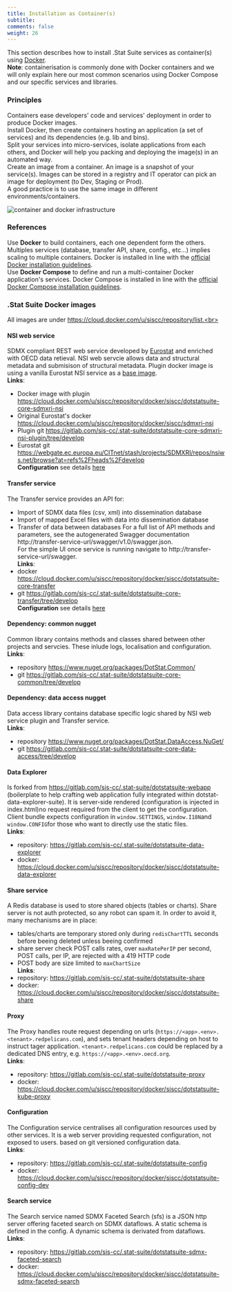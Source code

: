 ```yaml
---
title: Installation as Container(s)
subtitle: 
comments: false
weight: 26
---
```


This section describes how to install .Stat Suite services as container(s) using [Docker](https://www.docker.com/).<br>
**Note**: containerisation is commonly done with Docker containers and we will only explain here our most common scenarios using Docker Compose and our specific services and libraries.

### Principles

Containers ease developers' code and services' deployment in order to produce Docker images.<br>
Install Docker, then create containers hosting an application (a set of services) and its dependencies (e.g. lib and bins).<br>
Split your services into micro-services, isolate applications from each others, and Docker will help you packing and deploying the image(s) in an automated way.<br>
Create an image from a container. An image is a snapshot of your service(s). Images can be stored in a registry and IT operator can pick an image for deployment (to Dev, Staging or Prod).<br>
A good practice is to use the same image in different environments/containers.<br>

![container and docker infrastructure](/images/container-docker-infrastructure.png)

### References

Use **Docker** to build containers, each one dependent form the others. Multiples services (database, transfer API, share, config., etc...) implies scaling to multiple containers. Docker is installed in line with the [official Docker installation guidelines](https://docs.docker.com/install/overview/).<br>
Use **Docker Compose** to define and run a multi-container Docker application's services. Docker Compose is installed in line with the [official Docker Compose installation guidelines](https://docs.docker.com/compose/install/).<br>

### .Stat Suite Docker images

All images are under https://cloud.docker.com/u/siscc/repository/list.<br>

#### NSI web service
SDMX compliant REST web service developed by [Eurostat](https://webgate.ec.europa.eu/CITnet/stash/projects/SDMXRI/repos/nsiws.net/browse/README.md?at=refs%2Fheads%2Fdevelop) and enriched with OECD data retieval. NSI web servcie allows data and structural metadata and submisison of structural metadata. Plugin docker image is using a vanilla Eurostat NSI service as a [base image](https://cloud.docker.com/u/siscc/repository/docker/siscc/sdmxri-nsi).<br>
**Links**:<br>
- Docker image with plugin https://cloud.docker.com/u/siscc/repository/docker/siscc/dotstatsuite-core-sdmxri-nsi
- Original Eurostat's docker https://cloud.docker.com/u/siscc/repository/docker/siscc/sdmxri-nsi
- Plugin git https://gitlab.com/sis-cc/.stat-suite/dotstatsuite-core-sdmxri-nsi-plugin/tree/develop
- Eurostat git https://webgate.ec.europa.eu/CITnet/stash/projects/SDMXRI/repos/nsiws.net/browse?at=refs%2Fheads%2Fdevelop<br>
**Configuration** see details [here](https://gitlab.com/snippets/1851148#configuration)

#### Transfer service
The Transfer service provides an API for:<br>
- Import of SDMX data files (csv, xml) into dissemination database
- Import of mapped Excel files with data into dissemination database
- Transfer of data between databases
For a full list of API methods and parameters, see the autogenerated Swagger documentation http://transfer-service-url/swagger/v1.0/swagger.json.<br>
For the simple UI once service is running navigate to http://transfer-service-url/swagger.<br>
**Links**:
- docker https://cloud.docker.com/u/siscc/repository/docker/siscc/dotstatsuite-core-transfer
- git https://gitlab.com/sis-cc/.stat-suite/dotstatsuite-core-transfer/tree/develop<br>
**Configuration** see details [here](https://gitlab.com/snippets/1851148#configuration-1)

#### Dependency: common nugget
Common library contains methods and classes shared between other projects and servcies. These inlude logs, localisation and configuration.<br>
**Links**:
- repository https://www.nuget.org/packages/DotStat.Common/
- git https://gitlab.com/sis-cc/.stat-suite/dotstatsuite-core-common/tree/develop

#### Dependency: data access nugget
Data access library contains database specific logic shared by NSI web service plugin and Transfer service.<br>
**Links**:
- repository https://www.nuget.org/packages/DotStat.DataAccess.NuGet/
- git https://gitlab.com/sis-cc/.stat-suite/dotstatsuite-core-data-access/tree/develop

#### Data Explorer
Is forked from https://gitlab.com/sis-cc/.stat-suite/dotstatsuite-webapp (boilerplate to help crafting web application fully integrated within dotstat-data-explorer-suite). It is server-side rendered (configuration is injected in index.html)no request required from the client to get the configuration. Client bundle expects configuration in `window.SETTINGS`, `window.I18N`and `window.CONFIG`for those who want to directly use the static files.<br>
**Links**:
- repository: https://gitlab.com/sis-cc/.stat-suite/dotstatsuite-data-explorer
- docker: https://cloud.docker.com/u/siscc/repository/docker/siscc/dotstatsuite-data-explorer

#### Share service
A Redis database is used to store shared objects (tables or charts). Share server is not auth protected, so any robot can spam it. In order to avoid it, many mechanisms are in place:<br>
- tables/charts are temporary stored only during `redisChartTTL` seconds before beeing deleted unless beeing confirmed
- share server check POST calls rates, over `maxRatePerIP` per second, POST calls, per IP, are rejected with a 419 HTTP code
- POST body are size limited to `maxChartSize` <br>
**Links**:
- repository: https://gitlab.com/sis-cc/.stat-suite/dotstatsuite-share
- docker: https://cloud.docker.com/u/siscc/repository/docker/siscc/dotstatsuite-share

#### Proxy
The Proxy handles route request depending on urls (`https://<app>.<env>.<tenant>.redpelicans.com`), and sets tenant headers depending on host to instruct tager application. `<tenant>.redpelicans.com` could be replaced by a dedicated DNS entry, e.g. `https://<app>.<env>.oecd.org`.<br>
**Links**:
- repository: https://gitlab.com/sis-cc/.stat-suite/dotstatsuite-proxy
- docker: https://cloud.docker.com/u/siscc/repository/docker/siscc/dotstatsuite-kube-proxy

#### Configuration
The Configuration service centralises all configuration resources used by other services. It is a web server providing requested configuration, not exposed to users. based on git versioned configuration data.<br>
**Links**:
- repository: https://gitlab.com/sis-cc/.stat-suite/dotstatsuite-config
- docker: https://cloud.docker.com/u/siscc/repository/docker/siscc/dotstatsuite-config-dev

#### Search service
The Search service named SDMX Faceted Search (sfs) is a JSON http server offering faceted search on SDMX dataflows. A static schema is defined in the config. A dynamic schema is derivated from dataflows.<br>
**Links**:
- repository: https://gitlab.com/sis-cc/.stat-suite/dotstatsuite-sdmx-faceted-search
- docker: https://cloud.docker.com/u/siscc/repository/docker/siscc/dotstatsuite-sdmx-faceted-search
